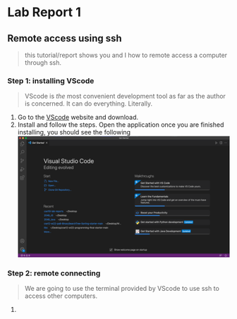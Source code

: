 # Lab Report 1
## Remote access using ssh

> this tutorial/report shows you and I how to remote access a computer through ssh.

### Step 1: installing VScode
> VScode is *the* most convenient development tool as far as the author is concerned. It can do everything. Literally.

1. Go to the [VScode](https://code.visualstudio.com/) website and download.
2. Install and follow the steps. Open the application once you are finished installing, you should see the following
![VScodeImage](images/VScode.png)

### Step 2: remote connecting
>We are going to use the terminal provided by VScode to use ssh to access other computers.

1. 

